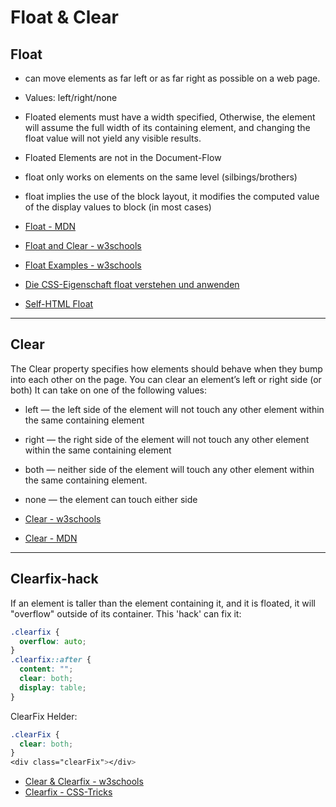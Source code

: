 # Float & Clear

## Float

- can move elements as far left or as far right as possible on a web page.
- Values: left/right/none
- Floated elements must have a width specified, Otherwise, the element will assume the full width of its containing element, and changing the float value will not yield any visible results.
- Floated Elements are not in the Document-Flow
- float only works on elements on the same level (silbings/brothers)
- float implies the use of the block layout, it modifies the computed value of the display values to block (in most cases)

- [Float - MDN](https://developer.mozilla.org/en-US/docs/Web/CSS/float)
- [Float and Clear - w3schools](https://www.w3schools.com/css/css_float.asp)
- [Float Examples - w3schools](https://www.w3schools.com/css/css_float_examples.asp)
- [Die CSS-Eigenschaft float verstehen und anwenden](https://blog.kulturbanause.de/2012/10/die-css-eigenschaft-float-verstehen-und-anwenden/)
- [Self-HTML Float](https://wiki.selfhtml.org/wiki/CSS/Eigenschaften/Positionierung/float)

------

## Clear

The Clear property specifies how elements should behave when they bump into each other on the page. You can clear an element’s left or right side (or both) It can take on one of the following values:

- left — the left side of the element will not touch any other element within the same containing element
- right — the right side of the element will not touch any other element within the same containing element
- both — neither side of the element will touch any other element within the same containing element.
- none — the element can touch either side

- [Clear - w3schools](https://developer.mozilla.org/en-US/docs/Web/CSS/float)
- [Clear - MDN](https://developer.mozilla.org/en-US/docs/Web/CSS/clear)

------

## Clearfix-hack

If an element is taller than the element containing it, and it is floated, it will "overflow" outside of its container. This 'hack' can fix it:

```css
.clearfix {
  overflow: auto;
}
.clearfix::after {
  content: "";
  clear: both;
  display: table;
}  
```

ClearFix Helder:

```css
.clearFix {
  clear: both;
} 
<div class="clearFix"></div>
```

- [Clear & Clearfix - w3schools](https://www.w3schools.com/css/css_float_clear.asp)
- [Clearfix - CSS-Tricks](https://css-tricks.com/snippets/css/clear-fix/)

